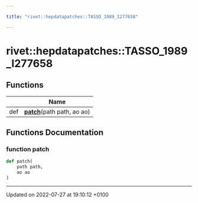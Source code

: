 ```yaml
---

title: "rivet::hepdatapatches::TASSO_1989_I277658"

---
```


# rivet::hepdatapatches::TASSO_1989_I277658



## Functions

|                | Name           |
| -------------- | -------------- |
| def | **[patch](http://example.org/namespaces/namespacerivet_1_1hepdatapatches_1_1tasso__1989__i277658/#function-patch)**(path path, ao ao) |


## Functions Documentation

### function patch

```python
def patch(
    path path,
    ao ao
)
```






-------------------------------

Updated on 2022-07-27 at 19:10:12 +0100